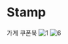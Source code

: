 # Stamp
가게 쿠폰북
![1](https://user-images.githubusercontent.com/76393020/121312955-e0b54c80-c940-11eb-9e7a-a23df1bcd751.jpg)
![6](https://user-images.githubusercontent.com/76393020/121312960-e317a680-c940-11eb-9596-72d3b05a60a1.jpg)
